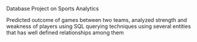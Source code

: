 Database Project on Sports Analytics

Predicted outcome of games between two teams, analyzed strength and weakness of players using SQL querying techniques using several entities that has well defined relationships among them
